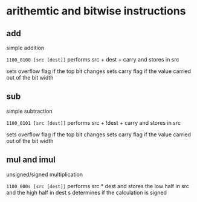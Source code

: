 # arithemtic and bitwise instructions

## add
simple addition

`1100_0100 [src [dest]]`
performs src + dest + carry and stores in src

sets overflow flag if the top bit changes
sets carry flag if the value carried out of the bit width

## sub
simple subtraction

`1100_0101 [src [dest]]`
performs src + !dest + carry and stores in src

sets overflow flag if the top bit changes
sets carry flag if the value carried out of the bit width


## mul and imul
unsigned/signed multiplication

`1100_000s [src [dest]]`
performs src * dest and stores the low half in src and the high half in dest
s determines if the calculation is signed

